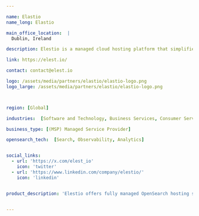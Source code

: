 ```yaml
---

name: Elastio
name_long: Elastio

main_office_location:  |
  Dublin, Ireland

description: Elestio is a managed cloud hosting platform that simplifies deploying, scaling, and managing applications. It supports a variety of services like web applications, databases, and microservices. Elestio offers pre-configured environments for popular open-source software, allowing users to launch these services without worrying about the underlying infrastructure.

link: https://elest.io/

contact: contact@elest.io

logo: /assets/media/partners/elastio/elastio-logo.png
logo_large: /assets/media/partners/elastio/elastio-logo.png



region: [Global]

industries:  [Software and Technology, Business Services, Consumer Services]

business_type: [(MSP) Managed Service Provider]

opensearch_tech:  [Search, Observability, Analytics]


social_links:
  - url: 'https://x.com/elest_io'
    icon: 'twitter'
  - url: 'https://www.linkedin.com/company/elestio/'
    icon: 'linkedin'


product_description: 'Elestio offers fully managed OpenSearch hosting solutions, making it easy for users to deploy, manage, and scale OpenSearch clusters. We provide automatic backups, real-time monitoring, and a user-friendly dashboard for managing data and search functionality. Our platform ensures high availability and performance, making OpenSearch management seamless for users.'


---
```

